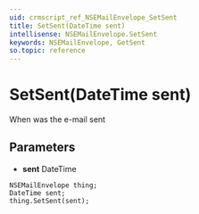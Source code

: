 ```yaml
---
uid: crmscript_ref_NSEMailEnvelope_SetSent
title: SetSent(DateTime sent)
intellisense: NSEMailEnvelope.SetSent
keywords: NSEMailEnvelope, GetSent
so.topic: reference
---
```


# SetSent(DateTime sent)

When was the e-mail sent

## Parameters

* **sent** DateTime

```crmscript
NSEMailEnvelope thing;
DateTime sent;
thing.SetSent(sent);
```

